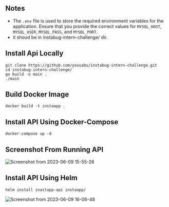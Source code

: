 ## Notes
- The `.env` file is used to store the required environment variables for the application. Ensure that you provide the correct values for `MYSQL_HOST`, `MYSQL_USER`, `MYSQL_PASS`, and `MYSQL_PORT`.
- it shoud be in  instabug-intern-challenge/ dir.

## Install Api Locally
    git clone https://github.com/yousabu/instabug-intern-challenge.git
    cd instabug-intern-challenge/
    go build -o main .
    ./main

## Build Docker Image
    docker build -t instaapp .
    
## Install API Using Docker-Compose
    docker-compose up -d

## Screenshot From Running API
![Screenshot from 2023-06-09 15-55-26](https://github.com/yousabu/instabug-intern-challenge/assets/66924041/21446643-0613-472c-b52a-704f13995208)

## Install API Using Helm
    helm install inastapp-api instaapp/
![Screenshot from 2023-06-09 16-06-48](https://github.com/yousabu/instabug-intern-challenge/assets/66924041/a863bd79-b326-4df6-bf0a-1d6d8a946eeb)
